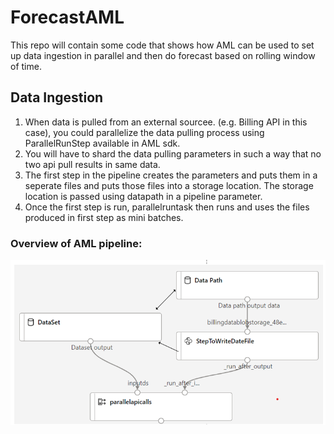 # ForecastAML
This repo will contain some code that shows how AML can be used to set up data ingestion in parallel and then do forecast based on rolling window of time.

## Data Ingestion

1. When data is pulled from an external sourcee. (e.g. Billing API in this case), you could parallelize the data pulling process using ParallelRunStep available in AML sdk. 
2. You will have to shard the data pulling parameters in such a way that no two api pull results in same data. 
3. The first step in the pipeline creates the parameters and puts them in a seperate files and puts those files into a storage location. The storage location is passed using datapath in a pipeline parameter.
4. Once the first step is run, parallelruntask then runs and uses the files produced in first step as mini batches.

### Overview of AML pipeline:

![](./screenshots/amlpipeline.png)